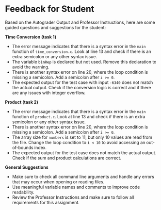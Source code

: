 # Feedback for Student

Based on the Autograder Output and Professor Instructions, here are some guided questions and suggestions for the student:

**Time Conversion (task 1)**

* The error message indicates that there is a syntax error in the `main` function of `time_conversion.c`. Look at line 13 and check if there is an extra semicolon or any other syntax issue.
* The variable `binRep` is declared but not used. Remove this declaration to avoid the warning.
* There is another syntax error on line 20, where the loop condition is missing a semicolon. Add a semicolon after `i >= 0`.
* The expected output for the test case with input `-6340` does not match the actual output. Check if the conversion logic is correct and if there are any issues with integer overflow.

**Product (task 2)**

* The error message indicates that there is a syntax error in the `main` function of `product.c`. Look at line 13 and check if there is an extra semicolon or any other syntax issue.
* There is another syntax error on line 20, where the loop condition is missing a semicolon. Add a semicolon after `i >= 0`.
* The array size for `numbers` is set to 11, but only 10 values are read from the file. Change the loop condition to `i < 10` to avoid accessing an out-of-bounds index.
* The expected output for the test case does not match the actual output. Check if the sum and product calculations are correct.

**General Suggestions**

* Make sure to check all command line arguments and handle any errors that may occur when opening or reading files.
* Use meaningful variable names and comments to improve code readability.
* Review the Professor Instructions and make sure to follow all requirements for this assignment.

